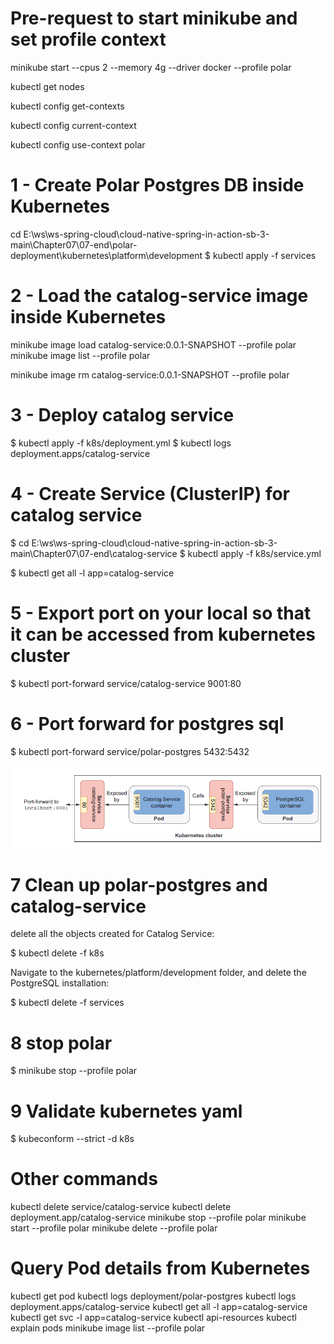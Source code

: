 
# Pre-request to start minikube and set profile context 

minikube start --cpus 2 --memory 4g --driver docker --profile polar

kubectl get nodes

kubectl config get-contexts

kubectl config current-context

kubectl config use-context polar

# 1 - Create Polar Postgres DB inside Kubernetes
cd E:\ws\ws-spring-cloud\cloud-native-spring-in-action-sb-3-main\Chapter07\07-end\polar-deployment\kubernetes\platform\development
$ kubectl apply -f services

# 2 - Load the catalog-service image inside Kubernetes
minikube image load catalog-service:0.0.1-SNAPSHOT --profile polar
minikube image list --profile polar

minikube image rm catalog-service:0.0.1-SNAPSHOT --profile polar

# 3 - Deploy catalog service
$ kubectl apply -f k8s/deployment.yml
$ kubectl logs deployment.apps/catalog-service

# 4 - Create Service (ClusterIP) for catalog service
$ cd E:\ws\ws-spring-cloud\cloud-native-spring-in-action-sb-3-main\Chapter07\07-end\catalog-service
$ kubectl apply -f  k8s/service.yml

$ kubectl get all -l app=catalog-service

# 5 - Export port on your local so that it can be accessed from kubernetes cluster

$ kubectl port-forward service/catalog-service 9001:80

# 6 - Port forward for postgres sql 
$ kubectl port-forward service/polar-postgres 5432:5432

![img.png](img.png)

# 7 Clean up polar-postgres and catalog-service

delete all the objects created for Catalog Service:

$ kubectl delete -f k8s

Navigate to the kubernetes/platform/development folder, and delete the PostgreSQL installation:

$ kubectl delete -f services

# 8 stop polar

$ minikube stop --profile polar

# 9 Validate kubernetes yaml
$ kubeconform --strict -d k8s 

# Other commands
kubectl delete  service/catalog-service
kubectl delete  deployment.app/catalog-service
minikube stop --profile polar
minikube start --profile polar
minikube delete --profile polar


# Query Pod details from Kubernetes
kubectl get pod
kubectl logs deployment/polar-postgres
kubectl logs deployment.apps/catalog-service
kubectl get all -l app=catalog-service
kubectl get svc -l app=catalog-service
kubectl api-resources
kubectl explain pods
minikube image list --profile polar





